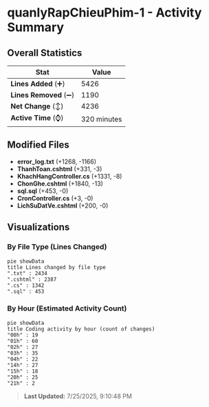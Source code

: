 # quanlyRapChieuPhim-1 - Activity Summary 

## Overall Statistics

| Stat                   | Value                                                             |
| ---------------------- | ----------------------------------------------------------------- |
| **Lines Added** (➕)   | 5426                                          |
| **Lines Removed** (➖) | 1190                                        |
| **Net Change** (↕)    | 4236                |
| **Active Time** (⌚)   | 320 minutes |


## Modified Files
- **error_log.txt** (+1268, -1166)
- **ThanhToan.cshtml** (+331, -3)
- **KhachHangController.cs** (+1331, -8)
- **ChonGhe.cshtml** (+1840, -13)
- **sql.sql** (+453, -0)
- **CronController.cs** (+3, -0)
- **LichSuDatVe.cshtml** (+200, -0)

## Visualizations

### By File Type (Lines Changed)

```mermaid
pie showData
title Lines changed by file type
".txt" : 2434
".cshtml" : 2387
".cs" : 1342
".sql" : 453
```

### By Hour (Estimated Activity Count)

```mermaid
pie showData
title Coding activity by hour (count of changes)
"00h" : 19
"01h" : 60
"02h" : 27
"03h" : 35
"04h" : 22
"14h" : 27
"15h" : 18
"20h" : 25
"21h" : 2
```


> **Last Updated:** 7/25/2025, 9:10:48 PM